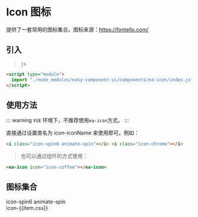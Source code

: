 <script setup>
import {onMounted} from "vue"
import configs from "../components/ea-icon/config.json"

onMounted(() => {
    import("./index.scss")
    import("../components/ea-icon/index.js")
    import("../components/ea-icon/index.css")
})
</script>

# Icon 图标

提供了一套常用的图标集合。图标来源：https://fontello.com/

## 引入

> `js`

```html
<script type="module">
  import "./node_modules/easy-component-ui/components/ea-icon/index.js";
</script>
```

## 使用方法

::: warning
`VUE` 环境下，不推荐使用`ea-icon`方式。
:::

直接通过设置类名为 icon-iconName 来使用即可。例如：

<i class="icon-spin6 animate-spin"></i>
<i class="icon-chrome"></i>

```html
<i class="icon-spin6 animate-spin"></i> <i class="icon-chrome"></i>
```

> 也可以通过组件的方式使用：

```html
<ea-icon icon="icon-coffee"></ea-icon>
```

## 图标集合

<div class="main-icon-wrap">
    <section>
        <i class="icon-spin6 animate-spin" size="19"></i>
        <span>icon-spin6 animate-spin</span>
    </section>
    <section v-for="(item, index) in configs.glyphs">
        <i :class="'icon-' + item.css"></i>
        <span>icon-{{item.css}}</span>
    </section>
</div>
